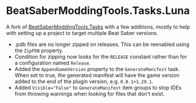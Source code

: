 # BeatSaberModdingTools.Tasks.Luna
A fork of [BeatSaberModdingTools.Tasks](https://github.com/Zingabopp/BeatSaberModdingTools.Tasks) with a few additions, mostly to help with setting up a project to target multiple Beat Saber versions.

* .pdb files are no longer zipped on releases. This can be reenabled using the `ZipPDB` property.
* Condition for zipping now looks for the `RELEASE` constant rather than for a configuration named `Release`.
* Added the `AppendGameVersion` property to the `GenerateManifest` task. When set to true, the generated manifest will have the game version added to the end of the plugin version, e.g. `0.0.1+1.29.1`.
* Added `Visible="False"` to `GenerateManifest` item groups to stop IDEs from throwing warnings when looking for files that don't exist.
